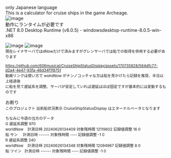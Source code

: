 only Japanese language  
This is a calculator for cruise ships in the game Archeage.  
![image](https://github.com/606musical/CruiseShipStatusDisplay/assets/170735828/db347cf2-f025-4925-af8a-33113d262bca)  
動作にランタイムが必要です  
.NET 8.0 Desktop Runtime (v8.0.5) - windowsdesktop-runtime-8.0.5-win-x86  
  
![image](https://github.com/606musical/CruiseShipStatusDisplay/assets/170735828/17fe456e-f807-4245-826e-33f8d587dc3a) ![image](https://github.com/606musical/CruiseShipStatusDisplay/assets/170735828/9060a189-c19e-438c-a2ec-a0153cfad657)  
<sup>現在レイナサーバではdNowだけで済みますがグレンサーバでは船での取得を併用する必要があります  
  
<sup>https://github.com/606musical/CruiseShipStatusDisplay/assets/170735828/564dfc77-d2a4-4e47-93fa-46d34f1f8751  
動画リンクは使い方で wolrdNow がナンノコッチャな方は船を見かけたら記録を推奨、半日以上経過後  
に船を見て遅延系を調整、サーバが安定していれば遅延はほぼ固定ですが基本的には変動するものです  
  
お断り  
<sup>このプロジェクト 巡航船状況表示 CruiseShipStatusDisplay はエターナルベータとなります
  
<sup>ちなみに今週の当方のデータ  
G 遅延系調整 970  
worldNow &nbsp;&nbsp;&nbsp;計測日時 20240626134409 対象残時間 12119602 記録値調整 16 0  
船 サン &nbsp;&nbsp;&nbsp;&nbsp;計測日時 ------ 対象残時間 ---- 記録値調整 -1 0  
R 遅延系調整 240  
worldNow &nbsp;&nbsp;&nbsp;計測日時 20240626134348 対象残時間 12094967 記録値調整 8 0  
船 ツイン &nbsp;&nbsp;計測日時 ------ 対象残時間 ---- 記録値調整 -1 0
